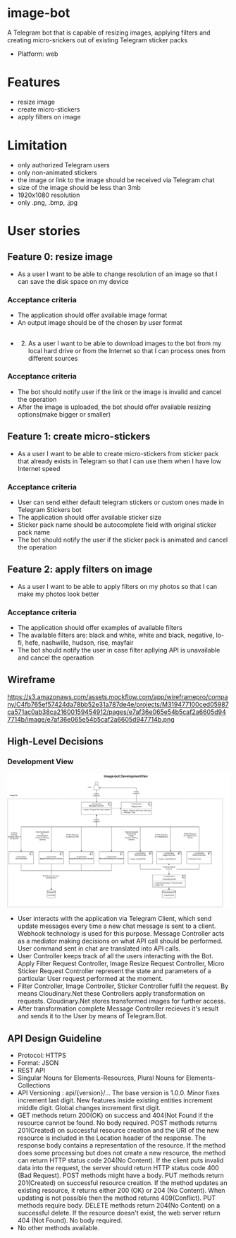 # image-bot
A Telegram bot that is capable of resizing images, applying filters and creating micro-srickers out of existing Telegram sticker packs 
- Platform: web
# Features
- resize image
- create micro-stickers
- apply filters on image
# Limitation
- only authorized Telegram users
- only non-animated stickers
- the image or link to the image should be received via Telegram chat
- size of the image should be less than 3mb
- 1920x1080 resolution
- only .png, .bmp, .jpg
# User stories
## Feature 0: resize image
- As a user I want to be able to change resolution of an image so that I can save the disk space on my device
### Acceptance criteria
- The application should offer available image format
- An output image should be of the chosen by user format
##
- 2. As a user I want to be able to download images to the bot from my local hard drive or from the Internet so that I can process ones from different sources
### Acceptance criteria
- The bot should notify user if the link or the image is invalid and cancel the operation
- After the image is uploaded, the bot should offer available resizing options(make bigger or smaller)
## Feature 1: create micro-stickers
- As a user I want to be able to create micro-stickers from sticker pack that already exists in Telegram so that I can use them when I have low Internet speed
### Acceptance criteria
- User can send either default telegram stickers or custom ones made in Telegram Stickers bot
- The application should offer available sticker size
- Sticker pack name should be autocomplete field with original sticker pack name
- The bot should notify the user if the sticker pack is animated and cancel the operation
## Feature 2: apply filters on image
- As a user I want to be able to apply filters on my photos so that I can make my photos look better
### Acceptance criteria
- The application should offer examples of available filters
- The available filters are: black and white, white and black, negative, lo-fi, hefe, nashwille, hudson, rise, mayfair
- The bot should notify the user in case filter apllying API is unavailable and cancel the operaation
## Wireframe
https://s3.amazonaws.com/assets.mockflow.com/app/wireframepro/company/C4fb765ef57424da78bb52e31a787de4e/projects/M319477100ced05987ca571ac0ab38ca21600159454912/pages/e7af36e065e54b5caf2a6605d947714b/image/e7af36e065e54b5caf2a6605d947714b.png 
## High-Level Decisions
### Development View
![Development View](DevView.png "Development View")
- User interacts with the application via Telegram Client, which send update messages every time a new chat message is sent to a client. Webhook technology is used for this purpose. Message Controller acts as a mediator making decisions on what API call should be performed. User command sent in chat are translated into API calls.
- User Controller keeps track of all the users interacting with the Bot. Apply Filter Request Controller, Image Resize Request Controller, Micro Sticker Request Controller represent the state and parameters of a particular User request performed at the moment.
- Filter Controller, Image Controller, Sticker Controller fulfil the request. By means Cloudinary.Net these Controllers apply transformation on requests. Cloudinary.Net stores transformed images for further access.
- After transformation complete Message Controller recieves it's result and sends it to the User by means of Telegram.Bot.
## API Design Guideline
- Protocol: HTTPS
- Format: JSON
- REST API
- Singular Nouns for Elements-Resources, Plural Nouns for Elements-Collections
- API Versioning : api/{version}/... The base version is 1.0.0. Minor fixes increment last digit. New features inside existing entities increment middle digit. Global changes increment first digit.
- GET methods return 200(OK) on success and 404(Not Found if the resource cannot be found. No body required. POST methods returns 201(Created) on successful resource creation and the URI of the new resource is included in the Location header of the response. The response body contains a representation of the resource. If the method does some processing but does not create a new resource, the method can return HTTP status code 204(No Content). If the client puts invalid data into the request, the server should return HTTP status code 400 (Bad Request). POST methods might have a body. PUT methods return 201(Created) on successful resource creation. If the method updates an existing resource, it returns either 200 (OK) or 204 (No Content). When updating is not possible then the method returns 409(Conflict). PUT methods require body. DELETE methods return 204(No Content) on a successful delete. If the resource doesn't exist, the web server return 404 (Not Found). No body required.
- No other methods available.
